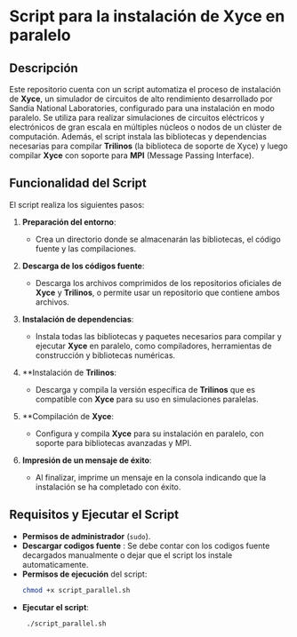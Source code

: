 # Script para la instalación de Xyce en paralelo

## Descripción

Este repositorio cuenta con un script automatiza el proceso de instalación de **Xyce**, un simulador de circuitos de alto rendimiento desarrollado por Sandia National Laboratories, configurado para una instalación en modo paralelo. Se utiliza para realizar simulaciones de circuitos eléctricos y electrónicos de gran escala en múltiples núcleos o nodos de un clúster de computación. Además, el script instala las bibliotecas y dependencias necesarias para compilar **Trilinos** (la biblioteca de soporte de Xyce) y luego compilar **Xyce** con soporte para **MPI** (Message Passing Interface).

## Funcionalidad del Script

El script realiza los siguientes pasos:

1. **Preparación del entorno**: 
   - Crea un directorio donde se almacenarán las bibliotecas, el código fuente y las compilaciones.
   
2. **Descarga de los códigos fuente**:
   - Descarga los archivos comprimidos de los repositorios oficiales de **Xyce** y **Trilinos**, o permite usar un repositorio que contiene ambos archivos.

3. **Instalación de dependencias**:
   - Instala todas las bibliotecas y paquetes necesarios para compilar y ejecutar **Xyce** en paralelo, como compiladores, herramientas de construcción y bibliotecas numéricas.

4. **Instalación de **Trilinos**:
   - Descarga y compila la versión específica de **Trilinos** que es compatible con **Xyce** para su uso en simulaciones paralelas.

5. **Compilación de **Xyce**:
   - Configura y compila **Xyce** para su instalación en paralelo, con soporte para bibliotecas avanzadas y MPI.

6. **Impresión de un mensaje de éxito**:
   - Al finalizar, imprime un mensaje en la consola indicando que la instalación se ha completado con éxito.

## Requisitos y Ejecutar el Script

- **Permisos de administrador** (`sudo`).
- **Descargar codigos fuente** :
  Se debe contar con los codigos fuente decargados manualmente o dejar que el script los instale automaticamente.
- **Permisos de ejecución** del script:
  ```bash
  chmod +x script_parallel.sh
- **Ejecutar el script**:
  ```bash
   ./script_parallel.sh
